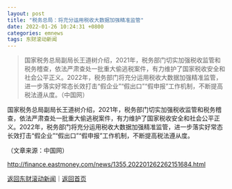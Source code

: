 ```yaml
---
layout: post
title: "税务总局：将充分运用税收大数据加强精准监管"
date: 2022-01-26 10:24:31 +0800
categories: emnews
tags: 东财滚动新闻
---
```

> 国家税务总局副局长王道树介绍，2021年，税务部门切实加强税收监管和税务稽查，依法严肃查处一批重大偷逃税案件，有力维护了国家税收安全和社会公平正义。2022年，税务部门将充分运用税收大数据加强精准监管，进一步落实好常态长效打击“假企业”“假出口”“假申报”工作机制，不断提高税法遵从度。（中国网）

<p>国家税务总局副局长王道树介绍，2021年，税务部门切实加强税收监管和税务稽查，依法严肃查处一批重大偷逃税案件，有力维护了国家税收安全和社会公平正义。2022年，税务部门将充分运用税收大数据加强精准监管，进一步落实好常态长效打击“假企业”“假出口”“假申报”工作机制，不断提高税法遵从度。</p><p class="em_media">（文章来源：中国网）</p>

<http://finance.eastmoney.com/news/1355,202201262262151684.html>

[返回东财滚动新闻](//finews.withounder.com/emnews/)｜[返回首页](//finews.withounder.com/)